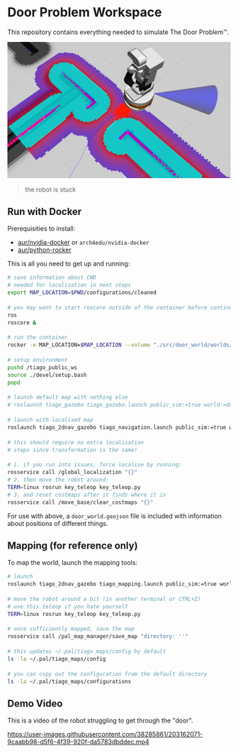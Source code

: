 # Door Problem Workspace

This repository contains everything needed to simulate The Door Problem™.

![robot is stuck](assets/Screenshot_20221121_212819.png)

> the robot is stuck

## Run with Docker

Prerequisities to install:

- [aur/nvidia-docker](https://aur.archlinux.org/packages/nvidia-docker) or `arch4edu/nvidia-docker`
- [aur/python-rocker](https://aur.archlinux.org/packages/python-rocker)

This is all you need to get up and running:

```bash
# save information about CWD
# needed for localisation in next steps
export MAP_LOCATION=$PWD/configurations/cleaned

# you may want to start roscore outside of the container before continuing
ros
roscore &

# run the container
rocker -e MAP_LOCATION=$MAP_LOCATION --volume "./src/door_world/worlds/door_world.xml":"/tiago_public_ws/src/tiago_simulation/tiago_gazebo/worlds/door_world.world" --volume "./src/door_world/meshes/door_world.dae":"/tiago_public_ws/src/tiago_simulation/tiago_gazebo/meshes/door_world.dae" --home --user --nvidia --x11 --privileged --network=host palroboticssl/tiago_tutorials:melodic

# setup environment
pushd /tiago_public_ws
source ./devel/setup.bash
popd

# launch default map with nothing else
# roslaunch tiago_gazebo tiago_gazebo.launch public_sim:=true world:=door_world

# launch with localised map
roslaunch tiago_2dnav_gazebo tiago_navigation.launch public_sim:=true world:=door_world map:=$MAP_LOCATION

# this should require no extra localisation
# steps since transformation is the same!

# 1. if you run into issues, force localise by running:
rosservice call /global_localization "{}"
# 2. then move the robot around:
TERM=linux rosrun key_teleop key_teleop.py
# 3. and reset costmaps after it finds where it is
rosservice call /move_base/clear_costmaps "{}"
```

For use with above, a `door_world.geojson` file is included with information about positions of different things.

## Mapping (for reference only)

To map the world, launch the mapping tools:

```bash
# launch
roslaunch tiago_2dnav_gazebo tiago_mapping.launch public_sim:=true world:=door_world

# move the robot around a bit (in another terminal or CTRL+Z)
# use this teleop if you hate yourself
TERM=linux rosrun key_teleop key_teleop.py

# once sufficiently mapped, save the map
rosservice call /pal_map_manager/save_map "directory: ''"

# this updates ~/.pal/tiago_maps/config by default
ls -la ~/.pal/tiago_maps/config

# you can copy out the configuration from the default directory
ls -la ~/.pal/tiago_maps/configurations
```

## Demo Video

This is a video of the robot struggling to get through the "door".

https://user-images.githubusercontent.com/38285861/203162071-9caabb98-d5f6-4f39-920f-da5783dbddec.mp4
